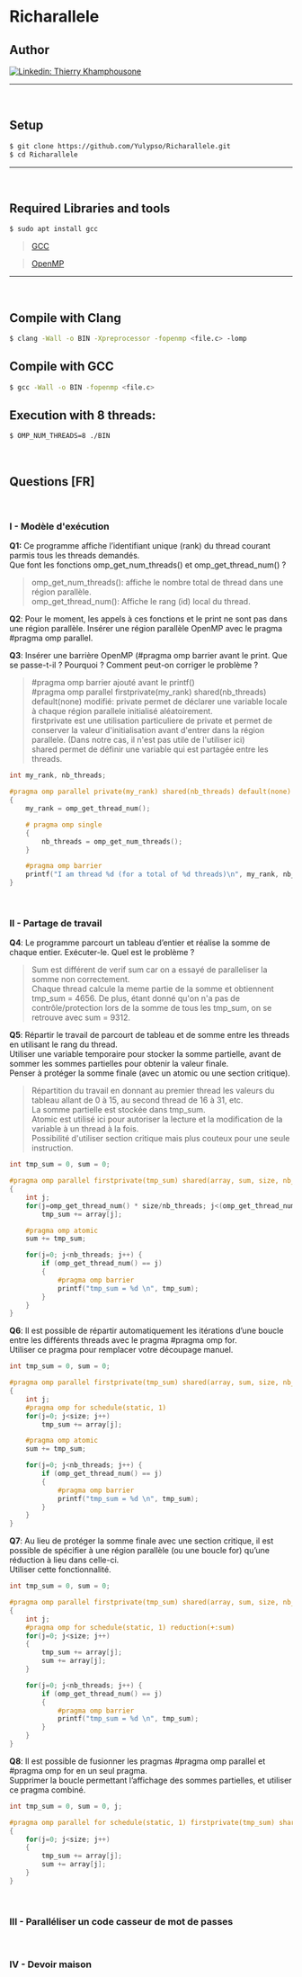 # Richarallele

## Author

[![Linkedin: Thierry Khamphousone](https://img.shields.io/badge/-Thierry_Khamphousone-blue?style=flat-square&logo=Linkedin&logoColor=white&link=https://www.linkedin.com/in/tkhamphousone/)](https://www.linkedin.com/in/tkhamphousone)

---

<br/>

## Setup

```bash
$ git clone https://github.com/Yulypso/Richarallele.git
$ cd Richarallele
```

---

<br/>

## Required Libraries and tools

```bash
$ sudo apt install gcc
```
> [GCC](https://gcc.gnu.org/onlinedocs/gcc-11.2.0/gcc/)


> [OpenMP](https://www.openmp.org) 

---

<br/>

## Compile with Clang

```bash
$ clang -Wall -o BIN -Xpreprocessor -fopenmp <file.c> -lomp
```

## Compile with GCC
```bash
$ gcc -Wall -o BIN -fopenmp <file.c>
```

## Execution with 8 threads:
```bash
$ OMP_NUM_THREADS=8 ./BIN
```

<br/>

## Questions [FR]

<br/>

### I - Modèle d'exécution


**Q1:** Ce programme affiche l’identifiant unique (rank) du thread courant parmis tous les threads demandés.   
Que font les fonctions omp_get_num_threads() et omp_get_thread_num() ?
> omp_get_num_threads(): affiche le nombre total de thread dans une région parallèle.  
> omp_get_thread_num(): Affiche le rang (id) local du thread.  

**Q2**: Pour le moment, les appels à ces fonctions et le print ne sont pas dans une région parallèle. Insérer une région parallèle OpenMP avec le pragma #pragma omp parallel.  

**Q3**: Insérer une barrière OpenMP (#pragma omp barrier avant le print. Que se passe-t-il ? Pourquoi ? Comment peut-on corriger le problème ?  
> #pragma omp barrier ajouté avant le printf()   
> #pragma omp parallel firstprivate(my_rank) shared(nb_threads) default(none) modifié:
> private permet de déclarer une variable locale à chaque région parallele initialisé aléatoirement.  
> firstprivate est une utilisation particuliere de private et permet de conserver la valeur d'initialisation avant d'entrer dans la région parallele. (Dans notre cas, il n'est pas utile de l'utiliser ici)  
> shared permet de définir une variable qui est partagée entre les threads.  

```c++
int my_rank, nb_threads;

#pragma omp parallel private(my_rank) shared(nb_threads) default(none)
{
    my_rank = omp_get_thread_num();

    # pragma omp single
    {
        nb_threads = omp_get_num_threads();
    }

    #pragma omp barrier
    printf("I am thread %d (for a total of %d threads)\n", my_rank, nb_threads);
}
```


<br/>

### II - Partage de travail

**Q4**: Le programme parcourt un tableau d’entier et réalise la somme de chaque entier. Exécuter-le. Quel est le problème ?  
> Sum est différent de verif sum car on a essayé de paralleliser la somme non correctement.  
> Chaque thread calcule la meme partie de la somme et obtiennent tmp_sum = 4656. De plus, étant donné qu'on n'a pas de contrôle/protection lors de la somme de tous les tmp_sum, on se retrouve avec sum = 9312.  

**Q5**: Répartir le travail de parcourt de tableau et de somme entre les threads en utilisant le rang du thread.   
Utiliser une variable temporaire pour stocker la somme partielle, avant de sommer les sommes partielles pour obtenir la valeur finale.   
Penser à protéger la somme finale (avec un atomic ou une section critique).  
> Répartition du travail en donnant au premier thread les valeurs du tableau allant de 0 à 15, au second thread de 16 à 31, etc.  
> La somme partielle est stockée dans tmp_sum.  
> Atomic est utilisé ici pour autoriser la lecture et la modification de la variable à un thread à la fois.  
> Possibilité d'utiliser section critique mais plus couteux pour une seule instruction.


```c++
int tmp_sum = 0, sum = 0;

#pragma omp parallel firstprivate(tmp_sum) shared(array, sum, size, nb_threads) default(none)
{
    int j;
    for(j=omp_get_thread_num() * size/nb_threads; j<(omp_get_thread_num()+1) * size/nb_threads; j++)
        tmp_sum += array[j];

    #pragma omp atomic
    sum += tmp_sum;

    for(j=0; j<nb_threads; j++) {
        if (omp_get_thread_num() == j)
        {
            #pragma omp barrier
            printf("tmp_sum = %d \n", tmp_sum);
        }
    }
}
```

**Q6**: Il est possible de répartir automatiquement les itérations d’une boucle entre les différents threads avec le pragma #pragma omp for.   
Utiliser ce pragma pour remplacer votre découpage manuel.  
  
```c++
int tmp_sum = 0, sum = 0;

#pragma omp parallel firstprivate(tmp_sum) shared(array, sum, size, nb_threads) default(none)
{
    int j;
    #pragma omp for schedule(static, 1)
    for(j=0; j<size; j++)
        tmp_sum += array[j];

    #pragma omp atomic
    sum += tmp_sum;

    for(j=0; j<nb_threads; j++) {
        if (omp_get_thread_num() == j)
        {
            #pragma omp barrier
            printf("tmp_sum = %d \n", tmp_sum);
        }
    }
}
```

**Q7**: Au lieu de protéger la somme finale avec une section critique, il est possible de spécifier à une région parallèle (ou une boucle for) qu’une réduction à lieu dans celle-ci.   
Utiliser cette fonctionnalité.  

```c++
int tmp_sum = 0, sum = 0;

#pragma omp parallel firstprivate(tmp_sum) shared(array, sum, size, nb_threads) default(none)
{
    int j;
    #pragma omp for schedule(static, 1) reduction(+:sum)
    for(j=0; j<size; j++)
    {
        tmp_sum += array[j];
        sum += array[j];
    }

    for(j=0; j<nb_threads; j++) {
        if (omp_get_thread_num() == j)
        {
            #pragma omp barrier
            printf("tmp_sum = %d \n", tmp_sum);
        }
    }
}
```

**Q8**: Il est possible de fusionner les pragmas #pragma omp parallel et #pragma omp for en un seul pragma.  
Supprimer la boucle permettant l’affichage des sommes partielles, et utiliser ce pragma combiné.  

```c++
int tmp_sum = 0, sum = 0, j;

#pragma omp parallel for schedule(static, 1) firstprivate(tmp_sum) shared(array, size) reduction(+:sum) default(none)
{
    for(j=0; j<size; j++)
    {
        tmp_sum += array[j];
        sum += array[j];
    }
}
```

<br/>

### III - Paralléliser un code casseur de mot de passes




<br/>

### IV - Devoir maison 

